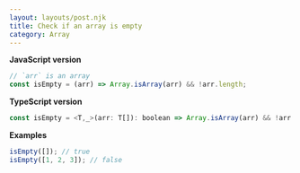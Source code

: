 ```yaml
---
layout: layouts/post.njk
title: Check if an array is empty
category: Array
---
```


**JavaScript version**

```js
// `arr` is an array
const isEmpty = (arr) => Array.isArray(arr) && !arr.length;
```

**TypeScript version**

```js
const isEmpty = <T,_>(arr: T[]): boolean => Array.isArray(arr) && !arr.length;
```

**Examples**

```js
isEmpty([]); // true
isEmpty([1, 2, 3]); // false
```
